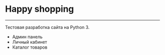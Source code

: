 # Happy shopping
---
Тестовая разработка сайта на Python 3.

- Админ панель
- Личный кабинет
- Каталог товаров

